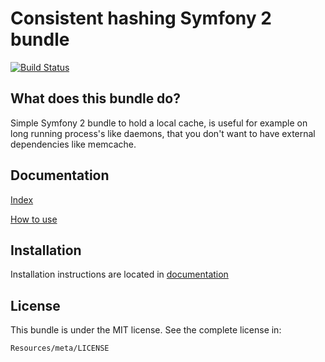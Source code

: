 Consistent hashing Symfony 2 bundle
=============================

[![Build Status](https://api.travis-ci.org/entering/LCacheBundle.png?branch=master)](https://travis-ci.org/entering/LCacheBundle)

What does this bundle do?
------------

Simple Symfony 2 bundle to hold a local cache, is useful for example on long running process's like daemons, that you don't want to have external dependencies like memcache.

Documentation
------------

[Index](https://github.com/entering/LCacheBundle/blob/master/Resources/doc/index.md)

[How to use](https://github.com/entering/LCacheBundle/blob/master/Resources/doc/howtouse.md)

Installation
------------

Installation instructions are located in [documentation](https://github.com/entering/LCacheBundle/blob/master/Resources/doc/installation.md)

License
------------

This bundle is under the MIT license. See the complete license in:

```
Resources/meta/LICENSE
```
